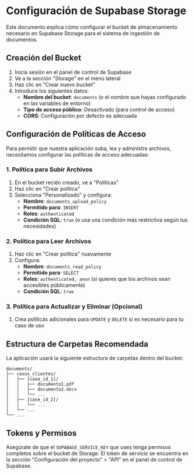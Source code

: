 # Configuración de Supabase Storage

Este documento explica cómo configurar el bucket de almacenamiento necesario en Supabase Storage para el sistema de ingestión de documentos.

## Creación del Bucket

1. Inicia sesión en el panel de control de Supabase
2. Ve a la sección "Storage" en el menú lateral
3. Haz clic en "Crear nuevo bucket"
4. Introduce los siguientes datos:
   - **Nombre del bucket**: `documents` (o el nombre que hayas configurado en las variables de entorno)
   - **Tipo de acceso público**: Desactivado (para control de acceso)
   - **CORS**: Configuración por defecto es adecuada

## Configuración de Políticas de Acceso

Para permitir que nuestra aplicación suba, lea y administre archivos, necesitamos configurar las políticas de acceso adecuadas:

### 1. Política para Subir Archivos

1. En el bucket recién creado, ve a "Políticas"
2. Haz clic en "Crear política"
3. Selecciona "Personalizado" y configura:
   - **Nombre**: `documents_upload_policy`
   - **Permitido para**: `INSERT`
   - **Roles**: `authenticated`
   - **Condición SQL**: `true` (o usa una condición más restrictiva según tus necesidades)

### 2. Política para Leer Archivos

1. Haz clic en "Crear política" nuevamente
2. Configura:
   - **Nombre**: `documents_read_policy`
   - **Permitido para**: `SELECT`
   - **Roles**: `authenticated, anon` (si quieres que los archivos sean accesibles públicamente)
   - **Condición SQL**: `true`

### 3. Política para Actualizar y Eliminar (Opcional)

1. Crea políticas adicionales para `UPDATE` y `DELETE` si es necesario para tu caso de uso

## Estructura de Carpetas Recomendada

La aplicación usará la siguiente estructura de carpetas dentro del bucket:

```
documents/
├── casos_clientes/
│   ├── [case_id_1]/
│   │   ├── documento1.pdf
│   │   ├── documento2.docx
│   │   └── ...
│   ├── [case_id_2]/
│   │   └── ...
│   └── ...
└── ...
```

## Tokens y Permisos

Asegúrate de que el `SUPABASE_SERVICE_KEY` que uses tenga permisos completos sobre el bucket de Storage. El token de servicio se encuentra en la sección "Configuración del proyecto" > "API" en el panel de control de Supabase. 